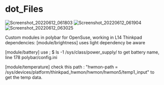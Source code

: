# dot_Files

![Screenshot_20220612_061803](https://user-images.githubusercontent.com/53439706/199979382-7f344aab-6c9e-4d92-97b1-53c12b065204.png)
![Screenshot_20220612_061904](https://user-images.githubusercontent.com/53439706/199979407-751c2503-5e90-4e3a-b1f7-cd05b690b10a.png)
![Screenshot_20220612_063025](https://user-images.githubusercontent.com/53439706/199979417-0f1ba606-2a32-4e98-bb23-c486fbbb3704.png)

Custom modules in polybar for OpenSuse, working in L14 Thinkpad
dependencies:
[module/brightness]
uses light dependency be aware
  
[module/battery]
use ; $ ls -1 /sys/class/power_supply/ to get battery name, line 178 polybar/config.ini
  
[module/temperature]
check this path : "hwmon-path = /sys/devices/platform/thinkpad_hwmon/hwmon/hwmon5/temp1_input" to get the temp data.


